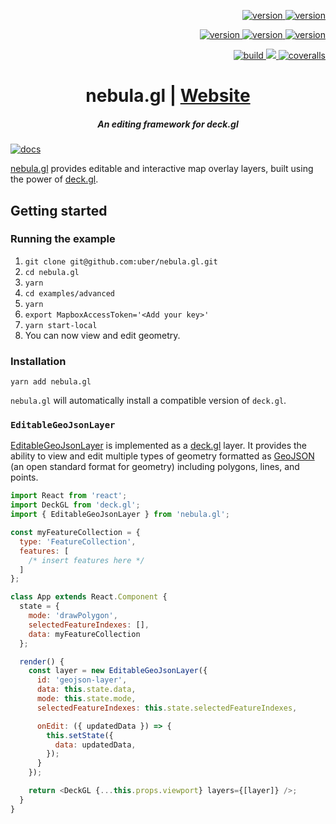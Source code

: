 <p align="right">
  <a href="https://npmjs.org/package/nebula.gl">
    <img src="https://img.shields.io/npm/v/nebula.gl.svg?label=nebula.gl" alt="version" />
  </a>
  <a href="https://npmjs.org/package/react-map-gl-draw">
    <img src="https://img.shields.io/npm/v/react-map-gl-draw.svg?label=react-map-gl-draw" alt="version" />
  </a>
</p>
<p align="right">
  <a href="https://npmjs.org/package/@nebula.gl/edit-modes">
    <img src="https://img.shields.io/npm/v/@nebula.gl/edit-modes.svg?label=@nebula.gl/edit-modes" alt="version" />
  </a>
  <a href="https://npmjs.org/package/@nebula.gl/layers">
    <img src="https://img.shields.io/npm/v/@nebula.gl/layers.svg?label=@nebula.gl/layers" alt="version" />
  </a>
  <a href="https://npmjs.org/package/@nebula.gl/overlays">
    <img src="https://img.shields.io/npm/v/@nebula.gl/overlays.svg?label=@nebula.gl/overlays" alt="version" />
  </a>
</p>
<p align="right">
  <a href="https://travis-ci.org/uber/nebula.gl">
    <img src="https://img.shields.io/travis/uber/nebula.gl/master.svg" alt="build" />
  </a>
  <a href="https://app.fossa.com/projects/custom%2B4458%2Fgithub.com%2Fuber%2Fnebula.gl?ref=badge_shield" alt="FOSSA Status">
    <img src="https://app.fossa.com/api/projects/custom%2B4458%2Fgithub.com%2Fuber%2Fnebula.gl.svg?type=shield"/>
  </a>
  <a href="https://coveralls.io/github/uber/nebula.gl">
    <img src="https://img.shields.io/coveralls/github/uber/nebula.gl.svg" alt="coveralls" />
  </a>
</p>

<h1 align="center">nebula.gl | <a href="https://nebula.gl">Website</a></h1>

<h5 align="center">An editing framework for deck.gl</h5>

[![docs](https://i.imgur.com/bRDL1oh.gif)](https://nebula.gl)

[nebula.gl](https://nebula.gl) provides editable and interactive map overlay layers, built using the power of [deck.gl](https://uber.github.io/deck.gl).

## Getting started

### Running the example

1. `git clone git@github.com:uber/nebula.gl.git`
2. `cd nebula.gl`
3. `yarn`
4. `cd examples/advanced`
5. `yarn`
6. `export MapboxAccessToken='<Add your key>'`
7. `yarn start-local`
8. You can now view and edit geometry.

### Installation

```
yarn add nebula.gl
```

`nebula.gl` will automatically install a compatible version of `deck.gl`.

### `EditableGeoJsonLayer`

[EditableGeoJsonLayer](/docs/api-reference/layers/editable-geojson-layer.md) is implemented as a [deck.gl](https://deck.gl) layer. It provides the ability to view and edit multiple types of geometry formatted as [GeoJSON](https://tools.ietf.org/html/rfc7946) (an open standard format for geometry) including polygons, lines, and points.

```js
import React from 'react';
import DeckGL from 'deck.gl';
import { EditableGeoJsonLayer } from 'nebula.gl';

const myFeatureCollection = {
  type: 'FeatureCollection',
  features: [
    /* insert features here */
  ]
};

class App extends React.Component {
  state = {
    mode: 'drawPolygon',
    selectedFeatureIndexes: [],
    data: myFeatureCollection
  };

  render() {
    const layer = new EditableGeoJsonLayer({
      id: 'geojson-layer',
      data: this.state.data,
      mode: this.state.mode,
      selectedFeatureIndexes: this.state.selectedFeatureIndexes,

      onEdit: ({ updatedData }) => {
        this.setState({
          data: updatedData,
        });
      }
    });

    return <DeckGL {...this.props.viewport} layers={[layer]} />;
  }
}
```
